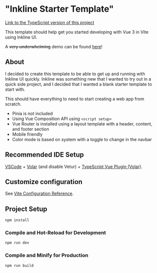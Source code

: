 # "Inkline Starter Template"

[Link to the TypeScript version of this project](https://github.com/MRSessions/Inkline-Starter-Template-ts)

This template should help get you started developing with Vue 3 in Vite using Inkline UI.

A ~~very underwhelming~~ demo can be found [here](https://green-mushroom-01320b310.2.azurestaticapps.net/)!

## About
I decided to create this template to be able to get up and running with Inkline UI quickly. Inkline was something new that I wanted to try out in a quick side project, and I decided that I wanted a blank starter template to start with.

This should have everything to need to start creating a web app from scratch.

* Pinia is not included
* Using Vue Composition API using `<script setup>`
* Vue Router is installed using a layout template with a header, content, and footer section
* Mobile friendly
* Color mode is based on system with a toggle to change in the navbar

## Recommended IDE Setup

[VSCode](https://code.visualstudio.com/) + [Volar](https://marketplace.visualstudio.com/items?itemName=Vue.volar) (and disable Vetur) + [TypeScript Vue Plugin (Volar)](https://marketplace.visualstudio.com/items?itemName=Vue.vscode-typescript-vue-plugin).

## Customize configuration

See [Vite Configuration Reference](https://vitejs.dev/config/).

## Project Setup

```sh
npm install
```

### Compile and Hot-Reload for Development

```sh
npm run dev
```

### Compile and Minify for Production

```sh
npm run build
```

